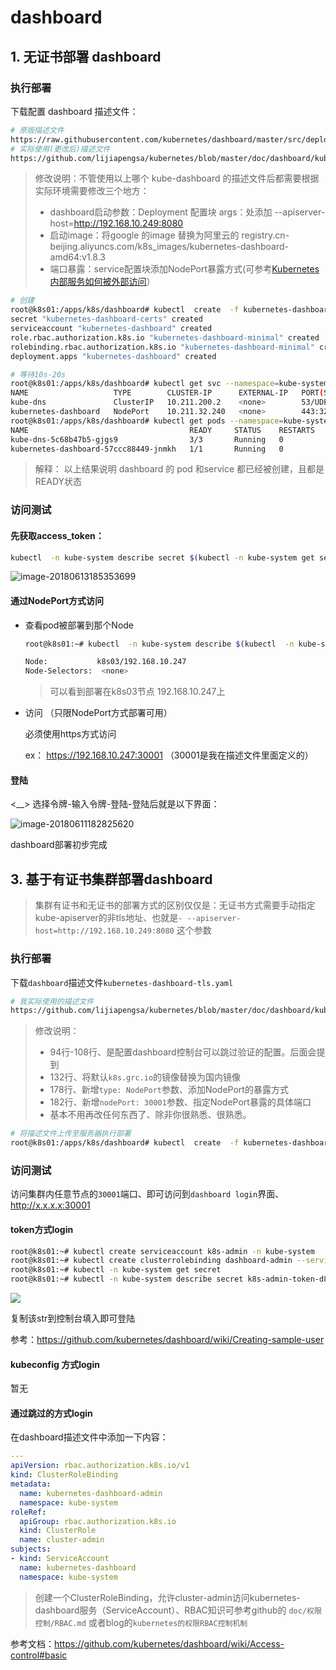 # dashboard

## 1. 无证书部署 dashboard

### 执行部署

下载配置 dashboard 描述文件：

```bash
# 原版描述文件
https://raw.githubusercontent.com/kubernetes/dashboard/master/src/deploy/recommended/kubernetes-dashboard.yaml
# 实际使用(更改后)描述文件
https://github.com/lijiapengsa/kubernetes/blob/master/doc/dashboard/kubernetes-dashboard.yaml
```

> 修改说明：不管使用以上哪个 kube-dashboard 的描述文件后都需要根据实际环境需要修改三个地方：
>
> * dashboard启动参数：Deployment 配置块 args：处添加 --apiserver-host=http://192.168.10.249:8080
> * 启动image：将google 的image 替换为阿里云的 registry.cn-beijing.aliyuncs.com/k8s_images/kubernetes-dashboard-amd64:v1.8.3
> * 端口暴露：service配置块添加NodePort暴露方式(可参考[Kubernetes内部服务如何被外部访问](http://lijiapeng.ga/2018/05/14/Kubernetes%E5%86%85%E9%83%A8%E6%9C%8D%E5%8A%A1%E5%A6%82%E4%BD%95%E8%A2%AB%E5%A4%96%E9%83%A8%E8%AE%BF%E9%97%AE/#more)）

```bash
# 创建
root@k8s01:/apps/k8s/dashboard# kubectl  create  -f kubernetes-dashboard.yaml
secret "kubernetes-dashboard-certs" created
serviceaccount "kubernetes-dashboard" created
role.rbac.authorization.k8s.io "kubernetes-dashboard-minimal" created
rolebinding.rbac.authorization.k8s.io "kubernetes-dashboard-minimal" created
deployment.apps "kubernetes-dashboard" created
```

```bash
# 等待10s-20s
root@k8s01:/apps/k8s/dashboard# kubectl get svc --namespace=kube-system
NAME                   TYPE        CLUSTER-IP      EXTERNAL-IP   PORT(S)         AGE
kube-dns               ClusterIP   10.211.200.2    <none>        53/UDP,53/TCP   36m
kubernetes-dashboard   NodePort    10.211.32.240   <none>        443:32149/TCP   4s
root@k8s01:/apps/k8s/dashboard# kubectl get pods --namespace=kube-system
NAME                                    READY     STATUS    RESTARTS   AGE
kube-dns-5c68b47b5-gjgs9                3/3       Running   0          37m
kubernetes-dashboard-57ccc88449-jnmkh   1/1       Running   0          40s
```

> 解释： 以上结果说明 dashboard 的 pod 和service 都已经被创建，且都是READY状态

###  访问测试

#### 先获取access_token：

```bash
kubectl  -n kube-system describe secret $(kubectl -n kube-system get secret | grep dashboard |grep token | awk '{print $1}')
```

![image-20180613185353699](http://github-images.test.upcdn.net/github.io/image-20180613185353699.png)

#### 通过NodePort方式访问

* 查看pod被部署到那个Node

  ```bash
  root@k8s01:~# kubectl  -n kube-system describe $(kubectl  -n kube-system get all |  grep dashboard |  grep pod |  awk '{print $1}') |  grep Node

  Node:           k8s03/192.168.10.247
  Node-Selectors:  <none>
  ```

  > 可以看到部署在k8s03节点 192.168.10.247上

* 访问 （只限NodePort方式部署可用）

  必须使用https方式访问

  ex： https://192.168.10.247:30001 （30001是我在描述文件里面定义的）

#### 登陆

<__> 选择令牌-输入令牌-登陆-登陆后就是以下界面：

![image-20180611182825620](http://github-images.test.upcdn.net/github.io/image-20180611182825620.png)

dashboard部署初步完成



## 3. 基于有证书集群部署dashboard

> 集群有证书和无证书的部署方式的区别仅仅是：无证书方式需要手动指定kube-apiserver的非tls地址、也就是`- --apiserver-host=http://192.168.10.249:8080` 这个参数

### 执行部署

下载`dashboard`描述文件`kubernetes-dashboard-tls.yaml`

```bash
# 我实际使用的描述文件
https://github.com/lijiapengsa/kubernetes/blob/master/doc/dashboard/kubernetes-dashboard-tls.yaml
```

> 修改说明：
>
> * 94行-108行、是配置dashboard控制台可以跳过验证的配置。后面会提到
> * 132行、将默认`k8s.grc.io`的镜像替换为国内镜像
> * 178行、新增`type: NodePort`参数、添加NodePort的暴露方式
> * 182行、新增`nodePort: 30001`参数、指定NodePort暴露的具体端口
> * 基本不用再改任何东西了、除非你很熟悉、很熟悉。

```bash
# 将描述文件上传至服务器执行部署
root@k8s01:/apps/k8s/dashboard# kubectl  create  -f kubernetes-dashboard-tls.yaml
```

### 访问测试

访问集群内任意节点的`30001`端口、即可访问到`dashboard login`界面、http://x.x.x.x:30001

#### token方式login

```bash
root@k8s01:~# kubectl create serviceaccount k8s-admin -n kube-system
root@k8s01:~# kubectl create clusterrolebinding dashboard-admin --serviceaccount=kube-system:k8s-admin --clusterrole=cluster-admin
root@k8s01:~# kubectl -n kube-system get secret
root@k8s01:~# kubectl -n kube-system describe secret k8s-admin-token-d8dlb
```

![](http://github-images.test.upcdn.net/github.io/gen-dashboard-access-token.png)

复制该str到控制台填入即可登陆

参考：https://github.com/kubernetes/dashboard/wiki/Creating-sample-user

#### kubeconfig 方式login

暂无

#### 通过跳过的方式login

在dashboard描述文件中添加一下内容：

```yaml
---
apiVersion: rbac.authorization.k8s.io/v1
kind: ClusterRoleBinding
metadata:
  name: kubernetes-dashboard-admin
  namespace: kube-system
roleRef:
  apiGroup: rbac.authorization.k8s.io
  kind: ClusterRole
  name: cluster-admin
subjects:
- kind: ServiceAccount
  name: kubernetes-dashboard
  namespace: kube-system
```

>  创建一个ClusterRoleBinding，允许cluster-admin访问kubernetes-dashboard服务（ServiceAccount）、RBAC知识可参考github的 `doc/权限控制/RBAC.md` 或者blog的`kubernetes的权限RBAC控制机制`

参考文档：https://github.com/kubernetes/dashboard/wiki/Access-control#basic